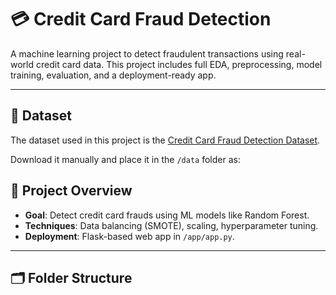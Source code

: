 # 💳 Credit Card Fraud Detection

A machine learning project to detect fraudulent transactions using real-world credit card data. This project includes full EDA, preprocessing, model training, evaluation, and a deployment-ready app.

---
## 📁 Dataset

The dataset used in this project is the [Credit Card Fraud Detection Dataset](https://www.kaggle.com/mlg-ulb/creditcardfraud).

Download it manually and place it in the `/data` folder as:



## 🚀 Project Overview

- **Goal**: Detect credit card frauds using ML models like Random Forest.
- **Techniques**: Data balancing (SMOTE), scaling, hyperparameter tuning.
- **Deployment**: Flask-based web app in `/app/app.py`.

---

## 🗂️ Folder Structure

